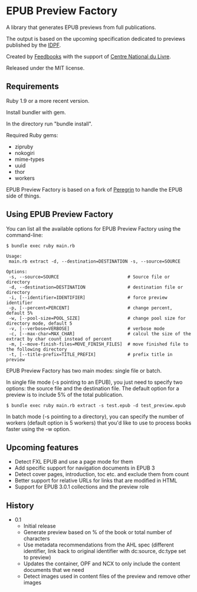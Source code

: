 # EPUB Preview Factory

A library that generates EPUB previews from full publications. 

The output is based on the upcoming specification dedicated to previews published by the [IDPF](http://www.idpf.org).

Created by [Feedbooks](http://www.feedbooks.com) with the support of [Centre National du Livre](http://www.centrenationaldulivre.fr/). 

Released under the
MIT license.

## Requirements

Ruby 1.9 or a more recent version.

Install bundler with gem.

In the directory run  "bundle install".

Required Ruby gems:

* zipruby
* nokogiri
* mime-types
* uuid
* thor
* workers

EPUB Preview Factory is based on a fork of [Peregrin](https://github.com/joseph/peregrin) to handle the EPUB side of things.

## Using EPUB Preview Factory

You can list all the available options for EPUB Preview Factory using the command-line:

    $ bundle exec ruby main.rb
    
    Usage:
     main.rb extract -d, --destination=DESTINATION -s, --source=SOURCE
    
    Options:
     -s, --source=SOURCE                          # Source file or directory
     -d, --destination=DESTINATION                # destination file or directory 
     -i, [--identifier=IDENTIFIER]                # force preview identifier
     -p, [--percent=PERCENT]                      # change percent, default 5%
     -w, [--pool-size=POOL_SIZE]                  # change pool size for directory mode, default 5
     -v, [--verbose=VERBOSE]                      # verbose mode
     -c, [--max-char=MAX_CHAR]                    # calcul the size of the extract by char count instead of percent
     -m, [--move-finish-files=MOVE_FINISH_FILES]  # move finished file to the following directory
     -t, [--title-prefix=TITLE_PREFIX]            # prefix title in preview

EPUB Preview Factory has two main modes: single file or batch.

In single file mode (-s pointing to an EPUB), you just need to specify two options: the source file and the destination file. The default option for a preview is to include 5% of the total publication.

    $ bundle exec ruby main.rb extract -s test.epub -d test_preview.epub

In batch mode (-s pointing to a directory), you can specify the number of workers (default option is 5 workers) that you'd like to use to process books faster using the -w option.

## Upcoming features

* Detect FXL EPUB and use a page mode for them
* Add specific support for navigation documents in EPUB 3
* Detect cover pages, introduction, toc etc. and exclude them from count
* Better support for relative URLs for links that are modified in HTML
* Support for EPUB 3.0.1 collections and the preview role

## History

* 0.1
  - Initial release
  - Generate preview based on % of the book or total number of characters
  - Use metadata recommendations from the AHL spec (different identifier, link back to original identifier with dc:source, dc:type set to preview)
  - Updates the container, OPF and NCX to only include the content documents that we need
  - Detect images used in content files of the preview and remove other images
